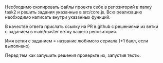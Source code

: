 Необходимо скопировать файлы проекта себе в репозиторий в папку task2 и решить задания указанные в src/core.js. Всю реализацию необходимо написать внутри указанных функций.

В качестве ответа прислать ссылку на PR в github с решениями из ветки с заданием в main/master ветку вашего репозитория.

Имя ветки с заданием = название любимого сериала (+1 балл, если выполнено)

Перед тем как запушить решения проверьте их, запустив тесты.
